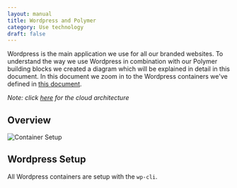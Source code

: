 ```yaml
---
layout: manual
title: Wordpress and Polymer
category: Use technology
draft: false
---
```


Wordpress is the main application we use for all our branded websites. To understand the way we use Wordpress in combination with our Polymer building blocks we created a diagram which will be explained in detail in this document. In this document we zoom in to the Wordpress containers we've defined in [this document](./container-architecture.html).

_Note: click [here](./cms-cloud-architecture.html) for the cloud architecture_

## Overview

![Container Setup](/assets/img/wp-polymer-setup.png "Wordpress and Polymer Setup")

## Wordpress Setup

All Wordpress containers are setup with the <code>wp-cli</code>.